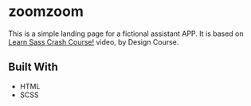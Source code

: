 # zoomzoom

This is a simple landing page for a fictional assistant APP. It is based on [Learn Sass Crash Course!](https://youtu.be/roywYSEPSvc) video, by Design Course.

## Built With

* HTML
* SCSS
